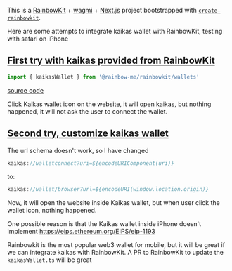 This is a [RainbowKit](https://rainbowkit.com) + [wagmi](https://wagmi.sh) + [Next.js](https://nextjs.org/) project bootstrapped with [`create-rainbowkit`](/packages/create-rainbowkit).

Here are some attempts to integrate kaikas wallet with RainbowKit, testing with safari on iPhone

## [First try with kaikas provided from RainbowKit](https://github.com/futantan/rainbowkit-kaikas/commit/fd6de20e89a9f7057b557be6de5b456b545236d1)

```ts
import { kaikasWallet } from '@rainbow-me/rainbowkit/wallets'
```

[source code](https://github.com/rainbow-me/rainbowkit/blob/main/packages/rainbowkit/src/wallets/walletConnectors/kaikasWallet/kaikasWallet.ts)

Click Kaikas wallet icon on the website, it will open kaikas, but nothing happened, it will not ask the user to connect the wallet.

## [Second try, customize kaikas wallet](https://github.com/futantan/rainbowkit-kaikas/commit/f3f43f3a3c0678589254def2aab4ed3a6d99a5cf)

The url schema doesn't work, so I have changed

```ts
kaikas://walletconnect?uri=${encodeURIComponent(uri)}
```

to:

```ts
kaikas://wallet/browser?url=${encodeURI(window.location.origin)}
```

Now, it will open the website inside Kaikas wallet, but when user click the wallet icon, nothing happened.

One possible reason is that the Kaikas wallet inside iPhone doesn't implement https://eips.ethereum.org/EIPS/eip-1193

Rainbowkit is the most popular web3 wallet for mobile, but it will be great if we can integrate kaikas with RainbowKit. A PR to RainbowKit to update the `kaikasWallet.ts` will be great
